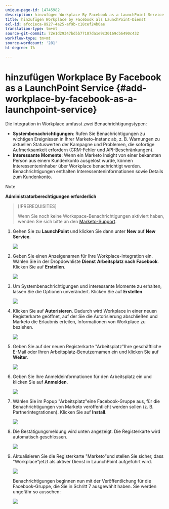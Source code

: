 ```yaml
---
unique-page-id: 14745982
description: hinzufügen Workplace By Facebook as a LaunchPoint Service - Marketo Docs - Produktdokumentation
title: hinzufügen Workplace by Facebook als LaunchPoint-Dienst
exl-id: afcc1eca-8927-4a25-af9b-c18cef24b0ae
translation-type: tm+mt
source-git-commit: 72e1d29347bd5b77107da1e9c30169cb6490c432
workflow-type: tm+mt
source-wordcount: '281'
ht-degree: 1%

---
```


# hinzufügen Workplace By Facebook as a LaunchPoint Service {#add-workplace-by-facebook-as-a-launchpoint-service}

Die Integration in Workplace umfasst zwei Benachrichtigungstypen:

* **Systembenachrichtigungen**: Rufen Sie Benachrichtigungen zu wichtigen Ereignissen in Ihrer Marketo-Instanz ab, z. B. Warnungen zu aktuellen Statuswerten der Kampagne und Problemen, die sofortige Aufmerksamkeit erfordern (CRM-Fehler und API-Beschränkungen).
* **Interessante Momente**: Wenn ein Marketo Insight von einer bekannten Person aus einem Kundenkonto ausgelöst wurde, können Interessenteninhaber über Workplace benachrichtigt werden. Benachrichtigungen enthalten Interessenteninformationen sowie Details zum Kundenkonto.

>[!NOTE]
>
>**Administratorberechtigungen erforderlich**

>[!PREREQUISITES]
>
>Wenn Sie noch keine Workspace-Benachrichtigungen aktiviert haben, wenden Sie sich bitte an den [Marketo-Support](https://nation.marketo.com/t5/Support/ct-p/Support).

1. Gehen Sie zu **LaunchPoint** und klicken Sie dann unter **New** auf **New Service**.

   ![](assets/image2017-11-27-14-3a13-3a18-1.png)

1. Geben Sie einen Anzeigenamen für Ihre Workplace-Integration ein. Wählen Sie in der Dropdownliste **Dienst** **Arbeitsplatz nach Facebook**. Klicken Sie auf **Erstellen**.

   ![](assets/newservice.png)

1. Um Systembenachrichtigungen und interessante Momente zu erhalten, lassen Sie die Optionen unverändert. Klicken Sie auf **Erstellen**.

   ![](assets/create.png)

1. Klicken Sie auf **Autorisieren**. Dadurch wird Workplace in einer neuen Registerkarte geöffnet, auf der Sie die Autorisierung abschließen und Marketo die Erlaubnis erteilen, Informationen von Workplace zu beziehen.

   ![](assets/authorize.png)

1. Geben Sie auf der neuen Registerkarte &quot;Arbeitsplatz&quot;Ihre geschäftliche E-Mail oder Ihren Arbeitsplatz-Benutzernamen ein und klicken Sie auf **Weiter**.

   ![](assets/workplacelogin.png)

1. Geben Sie Ihre Anmeldeinformationen für den Arbeitsplatz ein und klicken Sie auf **Anmelden**.

   ![](assets/workplacelogininfo.png)

1. Wählen Sie im Popup &quot;Arbeitsplatz&quot;eine Facebook-Gruppe aus, für die Benachrichtigungen von Marketo veröffentlicht werden sollen (z. B. Partnerintegrationen). Klicken Sie auf **Install**.

   ![](assets/installmarketo.png)

1. Die Bestätigungsmeldung wird unten angezeigt. Die Registerkarte wird automatisch geschlossen.

   ![](assets/success.png)

1. Aktualisieren Sie die Registerkarte &quot;Marketo&quot;und stellen Sie sicher, dass &quot;Workplace&quot;jetzt als aktiver Dienst in LaunchPoint aufgeführt wird.

   ![](assets/confirm.png)

   Benachrichtigungen beginnen nun mit der Veröffentlichung für die Facebook-Gruppe, die Sie in Schritt 7 ausgewählt haben. Sie werden ungefähr so aussehen:

   ![](assets/example.png)
